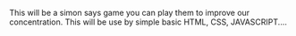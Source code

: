 This will be a simon says game you can play them to improve our concentration.
This will be use by simple basic HTML, CSS, JAVASCRIPT....
